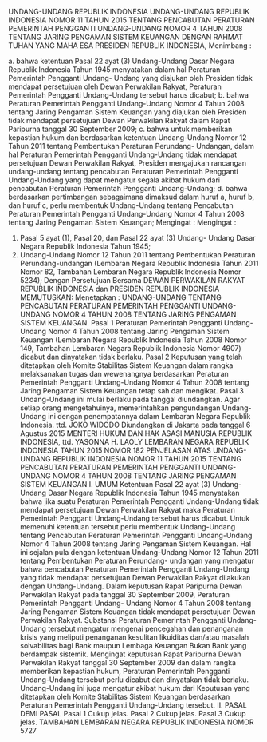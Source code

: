  UNDANG-UNDANG REPUBLIK INDONESIA UNDANG-UNDANG REPUBLIK INDONESIA NOMOR 11 TAHUN 2015 TENTANG PENCABUTAN PERATURAN PEMERINTAH PENGGANTI UNDANG-UNDANG NOMOR 4 TAHUN 2008 TENTANG JARING PENGAMAN SISTEM KEUANGAN
DENGAN RAHMAT TUHAN YANG MAHA ESA PRESIDEN REPUBLIK INDONESIA,
Menimbang :

a. bahwa ketentuan Pasal 22 ayat (3) Undang-Undang Dasar Negara Republik Indonesia Tahun 1945 menyatakan dalam hal Peraturan Pemerintah Pengganti Undang- Undang yang diajukan oleh Presiden tidak mendapat persetujuan oleh Dewan Perwakilan Rakyat, Peraturan Pemerintah Pengganti Undang-Undang tersebut harus dicabut;
b. bahwa Peraturan Pemerintah Pengganti Undang-Undang Nomor 4 Tahun 2008 tentang Jaring Pengaman Sistem Keuangan yang diajukan oleh Presiden tidak mendapat persetujuan Dewan Perwakilan Rakyat dalam Rapat Paripurna tanggal 30 September 2009;
c. bahwa untuk memberikan kepastian hukum dan berdasarkan ketentuan Undang-Undang Nomor 12 Tahun 2011 tentang Pembentukan Peraturan Perundang- Undangan, dalam hal Peraturan Pemerintah Pengganti Undang-Undang tidak mendapat persetujuan Dewan Perwakilan Rakyat, Presiden mengajukan rancangan undang-undang tentang pencabutan Peraturan Pemerintah Pengganti Undang-Undang yang dapat mengatur segala akibat hukum dari pencabutan Peraturan Pemerintah Pengganti Undang-Undang;
d. bahwa berdasarkan pertimbangan sebagaimana dimaksud dalam huruf a, huruf b, dan huruf c, perlu membentuk Undang-Undang tentang Pencabutan Peraturan Pemerintah Pengganti Undang-Undang Nomor 4 Tahun 2008 tentang Jaring Pengaman Sistem Keuangan;
Mengingat :
Mengingat :

1. Pasal 5 ayat (1), Pasal 20, dan Pasal 22 ayat (3) Undang- Undang Dasar Negara Republik Indonesia Tahun 1945;
2. Undang-Undang Nomor 12 Tahun 2011 tentang Pembentukan Peraturan Perundang-undangan (Lembaran Negara Republik Indonesia Tahun 2011 Nomor 82, Tambahan Lembaran Negara Republik Indonesia Nomor 5234); Dengan Persetujuan Bersama DEWAN PERWAKILAN RAKYAT REPUBLIK INDONESIA dan PRESIDEN REPUBLIK INDONESIA
MEMUTUSKAN:
 Menetapkan : UNDANG-UNDANG TENTANG PENCABUTAN PERATURAN PEMERINTAH PENGGANTI UNDANG-UNDANG NOMOR 4 TAHUN 2008 TENTANG JARING PENGAMAN SISTEM KEUANGAN.
Pasal 1
Peraturan Pemerintah Pengganti Undang-Undang Nomor 4 Tahun 2008 tentang Jaring Pengaman Sistem Keuangan (Lembaran Negara Republik Indonesia Tahun 2008 Nomor 149, Tambahan Lembaran Negara Republik Indonesia Nomor 4907) dicabut dan dinyatakan tidak berlaku.
Pasal 2
Keputusan yang telah ditetapkan oleh Komite Stabilitas Sistem Keuangan dalam rangka melaksanakan tugas dan wewenangnya berdasarkan Peraturan Pemerintah Pengganti Undang-Undang Nomor 4 Tahun 2008 tentang Jaring Pengaman Sistem Keuangan tetap sah dan mengikat.
Pasal 3
Undang-Undang ini mulai berlaku pada tanggal diundangkan.
Agar setiap orang mengetahuinya, memerintahkan pengundangan Undang-Undang ini dengan penempatannya dalam Lembaran Negara Republik Indonesia. ttd. JOKO WIDODO Diundangkan di Jakarta pada tanggal 6 Agustus 2015 MENTERI HUKUM DAN HAK ASASI MANUSIA REPUBLIK INDONESIA, ttd. YASONNA H. LAOLY LEMBARAN NEGARA REPUBLIK INDONESIA TAHUN 2015 NOMOR 182 PENJELASAN ATAS UNDANG-UNDANG REPUBLIK INDONESIA NOMOR 11 TAHUN 2015 TENTANG PENCABUTAN PERATURAN PEMERINTAH PENGGANTI UNDANG-UNDANG NOMOR 4 TAHUN 2008 TENTANG JARING PENGAMAN SISTEM KEUANGAN I. UMUM Ketentuan Pasal 22 ayat (3) Undang-Undang Dasar Negara Republik Indonesia Tahun 1945 menyatakan bahwa jika suatu Peraturan Pemerintah Pengganti Undang-Undang tidak mendapat persetujuan Dewan Perwakilan Rakyat maka Peraturan Pemerintah Pengganti Undang-Undang tersebut harus dicabut. Untuk memenuhi ketentuan tersebut perlu membentuk Undang-Undang tentang Pencabutan Peraturan Pemerintah Pengganti Undang-Undang Nomor 4 Tahun 2008 tentang Jaring Pengaman Sistem Keuangan. Hal ini sejalan pula dengan ketentuan Undang-Undang Nomor 12 Tahun 2011 tentang Pembentukan Peraturan Perundang- undangan yang mengatur bahwa pencabutan Peraturan Pemerintah Pengganti Undang-Undang yang tidak mendapat persetujuan Dewan Perwakilan Rakyat dilakukan dengan Undang-Undang. Dalam keputusan Rapat Paripurna Dewan Perwakilan Rakyat pada tanggal 30 September 2009, Peraturan Pemerintah Pengganti Undang- Undang Nomor 4 Tahun 2008 tentang Jaring Pengaman Sistem Keuangan tidak mendapat persetujuan Dewan Perwakilan Rakyat. Substansi Peraturan Pemerintah Pengganti Undang-Undang tersebut mengatur mengenai pencegahan dan penanganan krisis yang meliputi penanganan kesulitan likuiditas dan/atau masalah solvabilitas bagi Bank maupun Lembaga Keuangan Bukan Bank yang berdampak sistemik. Mengingat keputusan Rapat Paripurna Dewan Perwakilan Rakyat tanggal 30 September 2009 dan dalam rangka memberikan kepastian hukum, Peraturan Pemerintah Pengganti Undang-Undang tersebut perlu dicabut dan dinyatakan tidak berlaku. Undang-Undang ini juga mengatur akibat hukum dari Keputusan yang ditetapkan oleh Komite Stabilitas Sistem Keuangan berdasarkan Peraturan Pemerintah Pengganti Undang-Undang tersebut. II. PASAL DEMI PASAL
Pasal 1
Cukup jelas.
Pasal 2
Cukup jelas.
Pasal 3
Cukup jelas. TAMBAHAN LEMBARAN NEGARA REPUBLIK INDONESIA NOMOR 5727